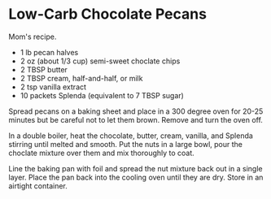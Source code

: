 # Low-Carb Chocolate Pecans

Mom's recipe.

- 1 lb pecan halves
- 2 oz (about 1/3 cup) semi-sweet choclate chips
- 2 TBSP butter
- 2 TBSP cream, half-and-half, or milk
- 2 tsp vanilla extract
- 10 packets Splenda (equivalent to 7 TBSP sugar)

Spread pecans on a baking sheet and place in a 300 degree oven for 20-25
minutes but be careful not to let them brown. Remove and turn the oven off.

In a double boiler, heat the chocolate, butter, cream, vanilla, and
Splenda stirring until melted and smooth. Put the nuts in a large bowl,
pour the choclate mixture over them and mix thoroughly to coat. 

Line the baking pan with foil and spread the nut mixture back out in a
single layer. Place the pan back into the cooling oven until they are
dry. Store in an airtight container.


